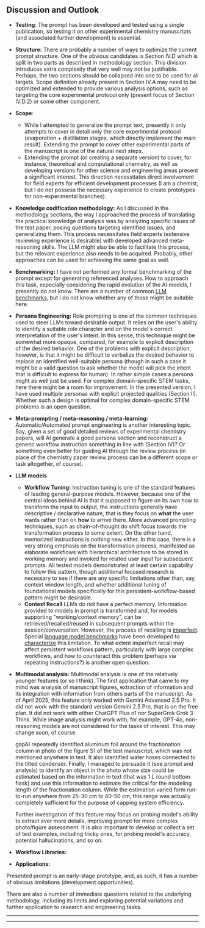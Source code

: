 ## Discussion and Outlook

- **Testing**:
    The prompt has been developed and tested using a single publication, so testing it on other experimental chemistry manuscripts (and associated further development) is essential.  
- **Structure:**
    There are probably a number of ways to optimize the current prompt structure. One of the obvious candidates is Section IV.D which is split in two parts as described in methodology section.  This division introduces extra complexity that very well may not be justifiable. Perhaps, the two sections should be collapsed into one to be used for all targets. Scope definition already present in Section IV.A may need to be optimized and extended to provide various analysis options, such as targeting the core experimental protocol only (present focus of Section IV.D.2) or some other component.
- **Scope**:  
    - While I attempted to generalize the prompt text, presently it only attempts to cover in detail only the core experimental protocol (evaporation + distillation stages, which directly implement the main result). Extending the prompt to cover other experimental parts of the manuscript is one of the natural next steps.  
    - Extending the prompt (or creating a separate version) to cover, for instance, theoretical and computational chemistry, as well as developing versions for other science and engineering areas present a significant interest. This direction necessitates direct involvement for field experts for efficient development processes (I am a chemist, but I do not possess the necessary experience to create prototypes for non-experimental branches).  
- **Knowledge codification methodology:**
    As I discussed in the methodology sections, the way I approached the process of translating the practical knowledge of analysis was by analyzing specific issues of the test paper, posing questions targeting identified issues, and generalizing them. This process necessitates field experts (extensive reviewing experience is desirable) with developed advanced meta-reasoning skills. The LLM might also be able to facilitate this process, but the relevant experience also needs to be acquired. Probably, other approaches can be used for achieving the same goal as well. 
- **Benchmarking:**
    I have not performed any formal benchmarking of the prompt except for generating referenced analyses. How to approach this task, especially considering the rapid evolution of the AI models, I presently do not know. There are a number of common [LLM benchmarks](https://en.wikipedia.org/wiki/Language_model_benchmark), but I do not know whether any of those might be suitable here.
- **Persona Engineering:**
    Role prompting is one of the common techniques used to steer LLMs toward desirable output. It relies on the user's ability to identify a suitable role character and on the model's correct interpretation of the user's intent. In this sense, this technique might be somewhat more opaque, compared, for example to explicit description of the desired behavior. One of the problems with explicit description, however, is that it might be difficult to verbalize the desired behavior to replace an identified well-suitable persona (though in such a case it might be a valid question to ask whether the model will pick the intent that is difficult to express for human). In rather simple cases a persona might as well just be used. For complex domain-specific STEM tasks, here there might be a room for improvement. In the presented version, I have used multiple personas with explicit projected qualities (Section II). Whether such a design is optimal for complex domain-specific STEM problems is an open question.
- **Meta-prompting / meta-reasoning / meta-learning:**
    Automatic/Automated prompt engineering is another interesting topic. Say, given a set of good detailed reviews of experimental chemistry papers, will AI generate a good persona section and reconstruct a generic workflow instruction something in line with (Section IV)? Or something even better for guiding AI through the review process (in place of the chemistry paper review process can be a different scope or task altogether, of course).
- **LLM models**  
    - **Workflow Tuning:**
        Instruction tuning is one of the standard features of leading general-purpose models. However, because one of the central ideas behind AI is that it supposed to figure on its own how to transform the input to output, the instructions generally have descriptive / declarative nature, that is they focus on **what** the user wants rather than on **how** to arrive there. More advanced prompting techniques, such as chain-of-thought do shift focus towards the transformation process to some extent. On the other hand, memorized instructions is nothing new either. In this case, there is a very strong emphasis on the transformation process, manifested as elaborate workflows with hierarchical architecture to be stored in working memory and invoked for related user input for subsequent prompts. All tested models demonstrated at least certain capability to follow this pattern, though additional focused research is necessary to see if there are any specific limitations other than, say, context window length, and whether additional tuning of foundational models specifically for this persistent-workflow-based pattern might be desirable.
    - **Context Recall**
        LLMs do not have a perfect memory. Information provided to models in prompt is transformed and, for models supporting "working/context memory", can be retrieved/recalled/reused in subsequent prompts within the session/conversation. However, the process of recalling is [imperfect](https://arxiv.org/abs/2404.08865). Special [language model benchmarks](https://en.wikipedia.org/wiki/Language_model_benchmark) have been developed to [characterize](https://en.wikipedia.org/wiki/Language_model_benchmark#Context_length) this limitation. To what extent imperfect recall may affect persistent workflows pattern, particularly with large complex workflows, and how to counteract this problem (perhaps via repeating instructions?) is another open question.
- **Multimodal analysis:**
    Multimodal analysis is one of the relatively younger features (or so I think). The first application that came to my mind was analysis of manuscript figures, extraction of information and its integration with information from others parts of the manuscript. As of April 2025, this feature only worked with Gemini Advanced 2.5 Pro. It did not work with the standard version Gemini 2.5 Pro, that is on the free plan. It did not work with either ChatGPT Plus o1 nor SuperGrok Grok 3 Think. While image analysis might work with, for example, GPT-4o, non-reasoning models are not considered for the tasks of interest. This may change soon, of course.  
    
    gapAI repeatedly identified aluminum foil around the fractionation column in photo of the figure S1 of the test manuscript, which was not mentioned anywhere in text. It also identified water hoses connected to the tilted condenser. Finally, I managed to persuade it (see prompt and analysis) to identify an object in the photo whose size could be estimated based on the information in text (that was 1 L round bottom flask) and use this information to estimate the critical for the modeling length of the fractionation column. While the estimation varied form run-to-run anywhere from 25-30 cm to 40-50 cm, this range was actually completely sufficient for the purpose of capping system efficiency.  
    
    Further investigation of this feature may focus on probing model's ability to extract ever more details, improving prompt for more complex photo/figure assessment. It is also important to develop or collect a set of test examples, including tricky ones, for probing model's accuracy, potential hallucinations, and so on.
- **Workflow Libraries:**
- **Applications:**



  

  



  



Presented prompt is an early-stage prototype, and, as such, it has a number of obvious limitations (development opportunities).

There are also a number of immediate questions related to the underlying methodology, including its limits and exploring potential variations and further application to research and engineering tasks.


---
---
